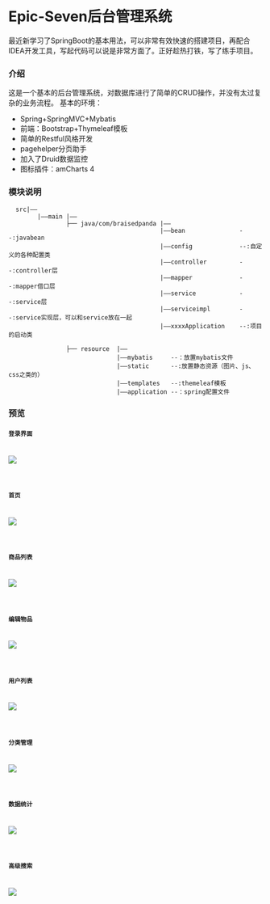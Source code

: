 # Epic-Seven后台管理系统

  最近新学习了SpringBoot的基本用法，可以非常有效快速的搭建项目，再配合IDEA开发工具，写起代码可以说是非常方面了。正好趁热打铁，写了练手项目。
  
  ### 介绍
  这是一个基本的后台管理系统，对数据库进行了简单的CRUD操作，并没有太过复杂的业务流程。
  基本的环境：
  * Spring+SpringMVC+Mybatis
  * 前端：Bootstrap+Thymeleaf模板
  * 简单的Restful风格开发
  * pagehelper分页助手
  * 加入了Druid数据监控
  * 图标插件：amCharts 4
  
  ### 模块说明
  
      src|——
            |——main |——
                    ├── java/com/braisedpanda |——
                                              |——bean               --:javabean
                                              |——config             --:自定义的各种配置类
                                              |——controller         --:controller层
                                              |——mapper             --:mapper借口层
                                              |——service            --:service层
                                              |——serviceimpl        --:service实现层，可以和service放在一起
                                              |——xxxxApplication    --:项目的启动类

                    ├── resource  |——
                                  |——mybatis     --：放置mybatis文件
                                  |——static      --:放置静态资源（图片、js、css之类的）
                                  |——templates   --:themeleaf模板
                                  |——application --：spring配置文件
                
  
  ### 预览
  
#### `登录界面`<br><br>
![](https://github.com/BraisedPanda/Epic-Seven-Management-System/raw/master/display/2.jpg)<br><br><br>
#### `首页`<br><br>
![](https://github.com/BraisedPanda/Epic-Seven-Management-System/raw/master/display/1.jpg)<br><br><br>
#### `商品列表`<br><br>
![](https://github.com/BraisedPanda/Epic-Seven-Management-System/raw/master/display/4.jpg)<br><br><br>
#### `编辑物品`<br><br>
![](https://github.com/BraisedPanda/Epic-Seven-Management-System/raw/master/display/5.jpg)<br><br><br>
#### `用户列表`<br><br>
![](https://github.com/BraisedPanda/Epic-Seven-Management-System/raw/master/display/6.jpg)<br><br><br>
#### `分类管理`<br><br>
![](https://github.com/BraisedPanda/Epic-Seven-Management-System/raw/master/display/7.jpg)<br><br><br>
#### `数据统计`<br><br>
![](https://github.com/BraisedPanda/Epic-Seven-Management-System/raw/master/display/8.jpg)<br><br><br>
#### `高级搜索`<br><br>
![](https://github.com/BraisedPanda/Epic-Seven-Management-System/raw/master/display/9.jpg)<br><br><br>

